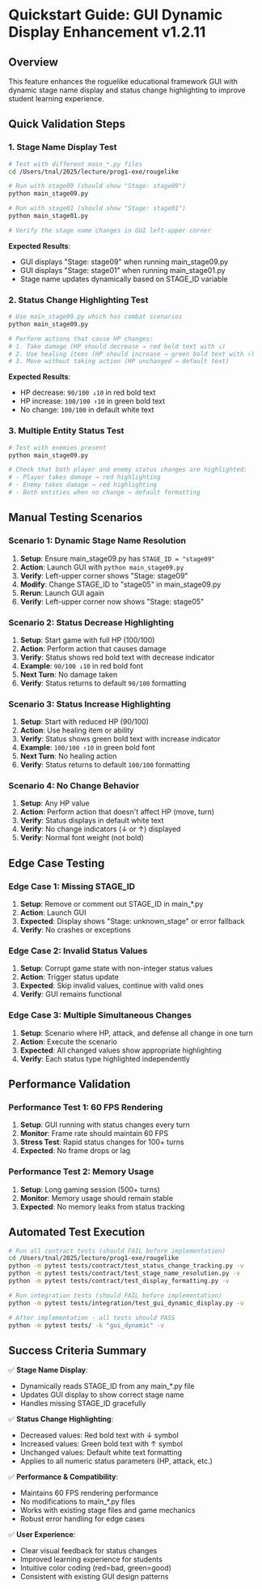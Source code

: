# Quickstart Guide: GUI Dynamic Display Enhancement v1.2.11

## Overview
This feature enhances the roguelike educational framework GUI with dynamic stage name display and status change highlighting to improve student learning experience.

## Quick Validation Steps

### 1. Stage Name Display Test
```bash
# Test with different main_*.py files
cd /Users/tnal/2025/lecture/prog1-exe/rougelike

# Run with stage09 (should show "Stage: stage09")
python main_stage09.py

# Run with stage01 (should show "Stage: stage01")
python main_stage01.py

# Verify the stage name changes in GUI left-upper corner
```

**Expected Results**:
- GUI displays "Stage: stage09" when running main_stage09.py
- GUI displays "Stage: stage01" when running main_stage01.py
- Stage name updates dynamically based on STAGE_ID variable

### 2. Status Change Highlighting Test
```bash
# Use main_stage09.py which has combat scenarios
python main_stage09.py

# Perform actions that cause HP changes:
# 1. Take damage (HP should decrease → red bold text with ↓)
# 2. Use healing items (HP should increase → green bold text with ↑)
# 3. Move without taking action (HP unchanged → default text)
```

**Expected Results**:
- HP decrease: `90/100 ↓10` in red bold text
- HP increase: `100/100 ↑10` in green bold text
- No change: `100/100` in default white text

### 3. Multiple Entity Status Test
```bash
# Test with enemies present
python main_stage09.py

# Check that both player and enemy status changes are highlighted:
# - Player takes damage → red highlighting
# - Enemy takes damage → red highlighting
# - Both entities when no change → default formatting
```

## Manual Testing Scenarios

### Scenario 1: Dynamic Stage Name Resolution
1. **Setup**: Ensure main_stage09.py has `STAGE_ID = "stage09"`
2. **Action**: Launch GUI with `python main_stage09.py`
3. **Verify**: Left-upper corner shows "Stage: stage09"
4. **Modify**: Change STAGE_ID to "stage05" in main_stage09.py
5. **Rerun**: Launch GUI again
6. **Verify**: Left-upper corner now shows "Stage: stage05"

### Scenario 2: Status Decrease Highlighting
1. **Setup**: Start game with full HP (100/100)
2. **Action**: Perform action that causes damage
3. **Verify**: Status shows red bold text with decrease indicator
4. **Example**: `90/100 ↓10` in red bold font
5. **Next Turn**: No damage taken
6. **Verify**: Status returns to default `90/100` formatting

### Scenario 3: Status Increase Highlighting
1. **Setup**: Start with reduced HP (90/100)
2. **Action**: Use healing item or ability
3. **Verify**: Status shows green bold text with increase indicator
4. **Example**: `100/100 ↑10` in green bold font
5. **Next Turn**: No healing action
6. **Verify**: Status returns to default `100/100` formatting

### Scenario 4: No Change Behavior
1. **Setup**: Any HP value
2. **Action**: Perform action that doesn't affect HP (move, turn)
3. **Verify**: Status displays in default white text
4. **Verify**: No change indicators (↓ or ↑) displayed
5. **Verify**: Normal font weight (not bold)

## Edge Case Testing

### Edge Case 1: Missing STAGE_ID
1. **Setup**: Remove or comment out STAGE_ID in main_*.py
2. **Action**: Launch GUI
3. **Expected**: Display shows "Stage: unknown_stage" or error fallback
4. **Verify**: No crashes or exceptions

### Edge Case 2: Invalid Status Values
1. **Setup**: Corrupt game state with non-integer status values
2. **Action**: Trigger status update
3. **Expected**: Skip invalid values, continue with valid ones
4. **Verify**: GUI remains functional

### Edge Case 3: Multiple Simultaneous Changes
1. **Setup**: Scenario where HP, attack, and defense all change in one turn
2. **Action**: Execute the scenario
3. **Expected**: All changed values show appropriate highlighting
4. **Verify**: Each status type highlighted independently

## Performance Validation

### Performance Test 1: 60 FPS Rendering
1. **Setup**: GUI running with status changes every turn
2. **Monitor**: Frame rate should maintain 60 FPS
3. **Stress Test**: Rapid status changes for 100+ turns
4. **Expected**: No frame drops or lag

### Performance Test 2: Memory Usage
1. **Setup**: Long gaming session (500+ turns)
2. **Monitor**: Memory usage should remain stable
3. **Expected**: No memory leaks from status tracking

## Automated Test Execution
```bash
# Run all contract tests (should FAIL before implementation)
cd /Users/tnal/2025/lecture/prog1-exe/rougelike
python -m pytest tests/contract/test_status_change_tracking.py -v
python -m pytest tests/contract/test_stage_name_resolution.py -v
python -m pytest tests/contract/test_display_formatting.py -v

# Run integration tests (should FAIL before implementation)
python -m pytest tests/integration/test_gui_dynamic_display.py -v

# After implementation - all tests should PASS
python -m pytest tests/ -k "gui_dynamic" -v
```

## Success Criteria Summary

✅ **Stage Name Display**:
- Dynamically reads STAGE_ID from any main_*.py file
- Updates GUI display to show correct stage name
- Handles missing STAGE_ID gracefully

✅ **Status Change Highlighting**:
- Decreased values: Red bold text with ↓ symbol
- Increased values: Green bold text with ↑ symbol
- Unchanged values: Default white text formatting
- Applies to all numeric status parameters (HP, attack, etc.)

✅ **Performance & Compatibility**:
- Maintains 60 FPS rendering performance
- No modifications to main_*.py files
- Works with existing stage files and game mechanics
- Robust error handling for edge cases

✅ **User Experience**:
- Clear visual feedback for status changes
- Improved learning experience for students
- Intuitive color coding (red=bad, green=good)
- Consistent with existing GUI design patterns